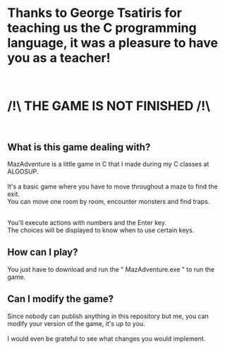 # Thanks to George Tsatiris for teaching us the C programming language, it was a pleasure to have you as a teacher!

<br>

# /!\ **THE GAME IS NOT FINISHED** /!\\ <br><br>

## What is this game dealing with?
MazAdventure is a little game in C that I made during my C classes at ALGOSUP. <br><br>
It's a basic game where you have to move throughout a maze to find the exit. <br>
You can move one room by room, encounter monsters and find traps. 

<br>You'll execute actions with numbers and the Enter key. <br>
The choices will be displayed to know when to use certain keys.
<br>
## How can I play?
You just have to download and run the " MazAdventure.exe " to run the game.
<br>
## Can I modify the game?
Since nobody can publish anything in this repository but me, you can modify your version of the game, it's up to you. <br><br>
I would even be grateful to see what changes you would implement.